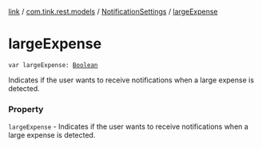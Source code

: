[link](../../index.md) / [com.tink.rest.models](../index.md) / [NotificationSettings](index.md) / [largeExpense](./large-expense.md)

# largeExpense

`var largeExpense: `[`Boolean`](https://kotlinlang.org/api/latest/jvm/stdlib/kotlin/-boolean/index.html)

Indicates if the user wants to receive notifications when a large expense is detected.

### Property

`largeExpense` - Indicates if the user wants to receive notifications when a large expense is detected.